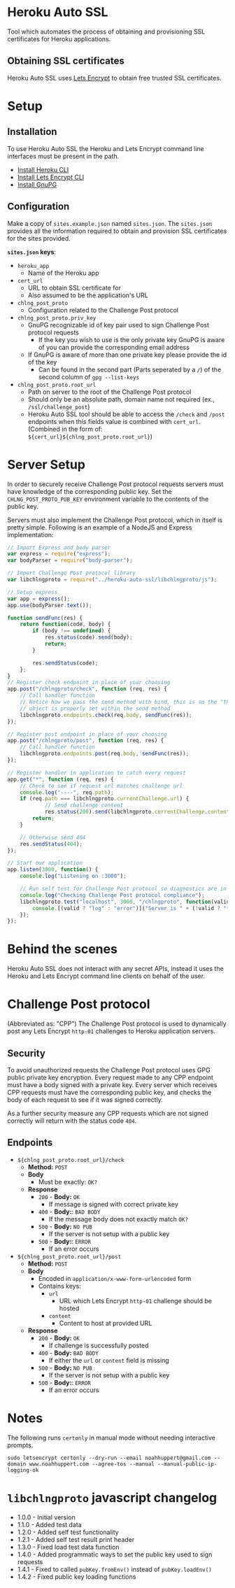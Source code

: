 # Heroku Auto SSL
Tool which automates the process of obtaining and provisioning SSL certificates for Heroku applications.

## Obtaining SSL certificates
Heroku Auto SSL uses [Lets Encrypt](https://letsencrypt.org/) to obtain free trusted SSL certificates.

# Setup
## Installation
To use Heroku Auto SSL the Heroku and Lets Encrypt command line interfaces must be present in the path.

- [Install Heroku CLI](https://devcenter.heroku.com/articles/heroku-command-line)
- [Install Lets Encrypt CLI](https://certbot.eff.org)
- [Install GnuPG](https://www.gnupg.org/download/index.html)

## Configuration
Make a copy of `sites.example.json` named `sites.json`.
The `sites.json` provides all the information required to obtain and provision SSL certificates for the sites provided.

**`sites.json` keys**:
- `heroku_app`
    - Name of the Heroku app
- `cert_url`
    - URL to obtain SSL certificate for
    - Also assumed to be the application's URL
- `chlng_post_proto`
    - Configuration related to the Challenge Post protocol
- `chlng_post_proto.priv_key`
    - GnuPG recognizable id of key pair used to sign Challenge Post protocol requests
        - If the key you wish to use is the only private key GnuPG is aware of you can provide the corresponding email address
	- If GnuPG is aware of more than one private key please provide the id of the key
	    - Can be found in the second part (Parts seperated by a `/`) of the second column of `gpg --list-keys`
- `chlng_post_proto.root_url`
    - Path on server to the root of the Challenge Post protocol
    - Should only be an absolute path, domain name not required (ex., `/ssl/challenge_post`)
    - Heroku Auto SSL tool should be able to access the `/check` and `/post` endpoints when this fields value is
    combined with `cert_url`. (Combined in the form of: `${cert_url}${chlng_post_proto.root_url}`)

# Server Setup
In order to securely receive Challenge Post protocol requests servers must have knowledge of the corresponding public
key. Set the `CHLNG_POST_PROTO_PUB_KEY` environment variable to the contents of the public key.

Servers must also implement the Challenge Post protocol, which in itself is pretty simple. Following is an example of a
NodeJS and Express implementation:

```js
// Import Express and body parser
var express = require("express");
var bodyParser = require("body-parser");

// Import Challenge Post protocol library
var libchlngproto = require("../heroku-auto-ssl/libchlngproto/js");

// Setup express
var app = express();
app.use(bodyParser.text());

function sendFunc(res) {
	return function(code, body) {
		if (body !== undefined) {
			res.status(code).send(body);
			return;
		}

		res.sendStatus(code);
	};
}
// Register check endpoint in place of your choosing
app.post("/chlngproto/check", function (req, res) {
    // Call handler function
    // Notice how we pass the send method with bind, this is so the "this"
    // object is properly set within the send method
    libchlngproto.endpoints.check(req.body, sendFunc(res));
});

// Register post endpoint in place of your choosing
app.post("/chlngproto/post", function (req, res) {
    // Call handler function
    libchlngproto.endpoints.post(req.body, sendFunc(res));
});

// Register handler in application to catch every request
app.get("*", function (req, res) {
    // Check to see if request url matches challenge url
    console.log("----", req.path);
    if (req.path === libchlngproto.currentChallenge.url) {
            // Send challenge content
            res.status(200).send(libchlngproto.currentChallenge.content);
	    return;
    }

    // Otherwise send 404
    res.sendStatus(404);
});

// Start our application
app.listen(3000, function() {
	console.log("Listening on :3000");

	// Run self test for Challenge Post protocol so diagnostics are in log for future use
	console.log("Checking Challenge Post protocol compliance");
	libchlngproto.test("localhost", 3000, "/chlngproto", function(valid, results) {
        console.[(valid ? "log" : "error")]("Server is " + (!valid ? "**not** " : "") + "Challenge Post protocol compliant");
	});
});
```

# Behind the scenes
Heroku Auto SSL does not interact with any secret APIs, instead it uses the Heroku and Lets Encrypt command line
clients on behalf of the user.

# Challenge Post protocol
(Abbreviated as: "CPP")
The Challenge Post protocol is used to dynamically post any Lets Encrypt `http-01` challenges to Heroku application
servers.

## Security
To avoid unauthorized requests the Challenge Post protocol uses GPG public private key encryption. Every request made to
any CPP endpoint must have a body signed with a private key. Every server which receives CPP requests must have the
corresponding public key, and checks the body of each request to see if it was signed correctly.

As a further security measure any CPP requests which are not signed correctly will return with the status code `404`.

## Endpoints
- `${chlng_post_proto.root_url}/check`
    - **Method:** `POST`
    - **Body**
        - Must be exactly: `OK?`
    - **Response**
        - `200` - **Body:** `OK`
            - If message is signed with correct private key
        - `400` - **Body:**: `BAD BODY`
            - If the message body does not exactly match `OK?`
        - `500` - **Body:** `NO PUB`
            - If the server is not setup with a public key
        - `500` - **Body:**: `ERROR`
            - If an error occurs
- `${chlng_post_proto.root_url}/post`
    - **Method:** `POST`
    - **Body**
        - Encoded in `application/x-www-form-urlencoded` form
        - Contains keys:
            - `url`
                - URL which Lets Encrypt `http-01` challenge should be hosted
            - `content`
                - Content to host at provided URL
    - **Response**
        - `200` - **Body:** `OK`
            - If challenge is successfully posted
        - `400` - **Body:** `BAD BODY`
            - If either the `url` or `content` field is missing
        - `500` - **Body:** `NO PUB`
            - If the server is not setup with a public key
        - `500` - **Body:**: `ERROR`
            - If an error occurs

# Notes
The following runs `certonly` in manual mode without needing interactive prompts.  

```
sudo letsencrypt certonly --dry-run --email noahhuppert@gmail.com --domain www.noahhuppert.com --agree-tos --manual --manual-public-ip-logging-ok
```

# `libchlngproto` javascript changelog
- 1.0.0 - Initial version
- 1.1.0 - Added test data
- 1.2.0 - Added self test functionality
- 1.2.1 - Added self test result print header
- 1.3.0 - Fixed load test data function
- 1.4.0 - Added programmatic ways to set the public key used to sign requests
- 1.4.1 - Fixed to called `pubKey.fromEnv()` instead of `pubKey.loadEnv()`
- 1.4.2 - Fixed public key loading functions
